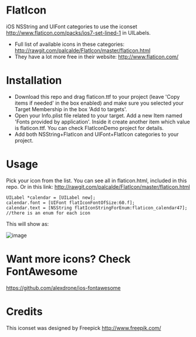 # FlatIcon 
iOS NSString and UIFont categories to use the iconset http://www.flaticon.com/packs/ios7-set-lined-1 in UILabels.

- Full list of available icons in these categories: http://rawgit.com/palcalde/FlatIcon/master/flaticon.html
- They have a lot more free in their website: http://www.flaticon.com/

# Installation
* Download this repo and drag flaticon.ttf to your project (leave 'Copy items if needed' in the box enabled) and make sure you selected your Target Membership in the box 'Add to targets'.
* Open your Info.plist file related to your target. Add a new Item named 'Fonts provided by application'.  Inside it create another item which value is flaticon.ttf. You can check FlatIconDemo project for details.
* Add both NSString+FlatIcon and UIFont+FlatIcon categories to your project.

# Usage
Pick your icon from the list. You can see all in flaticon.html, included in this repo.
Or in this link: http://rawgit.com/palcalde/FlatIcon/master/flaticon.html
  
	UILabel *calendar = [UILabel new];
    calendar.font = [UIFont flatIconFontOfSize:60.f];
    calendar.text = [NSString flatIconStringForEnum:flaticon_calendar47]; //there is an enum for each icon
    
This will show as:

![image](/calendar.png)

# Want more icons? Check FontAwesome
https://github.com/alexdrone/ios-fontawesome

# Credits
This iconset was designed by Freepick http://www.freepik.com/
